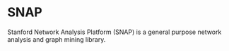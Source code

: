SNAP
====

Stanford Network Analysis Platform (SNAP) is a general purpose network analysis and graph mining library.
